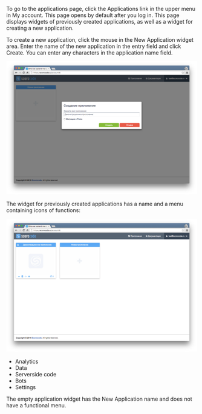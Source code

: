 
To go to the applications page, click the Applications link in the upper menu in My account. This page opens by default after you log in. This page displays widgets of previously created applications, as well as a widget for creating a new application.

To create a new application, click the mouse in the New Application widget area. Enter the name of the new application in the entry field and click Create. You can enter any characters in the application name field.

![New application](../img/newapp.png)

The widget for previously created applications has a name and a menu containing icons of functions:

![Applications](../img/apps2.png)

* Analytics
* Data
* Serverside code
* Bots
* Settings

The empty application widget has the New Application name and does not have a functional menu.
